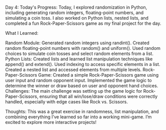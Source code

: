 Day 4:
Today's Progress:
Today, I explored randomization in Python, including generating random integers, floating-point numbers, and simulating a coin toss. I also worked on Python lists, nested lists, and completed a fun Rock-Paper-Scissors game as my final project for the day.

What I Learned:

Random Module:
Generated random integers using randint().
Created random floating-point numbers with random() and uniform().
Used random choices to simulate coin tosses and select random elements from a list.
Python Lists:
Created lists and learned list manipulation techniques like append() and extend().
Used indexing to access specific elements in a list.
Created a nested list and accessed elements from multiple levels.
Rock-Paper-Scissors Game:
Created a simple Rock-Paper-Scissors game using user input and random opponent input.
Implemented the game logic to determine the winner or draw based on user and opponent hand choices.
Challenges:
The main challenge was setting up the game logic for Rock-Paper-Scissors, ensuring that all win/lose/draw conditions were correctly handled, especially with edge cases like Rock vs. Scissors.

Thoughts:
This was a great exercise in randomness, list manipulation, and combining everything I’ve learned so far into a working mini-game. I’m excited to explore more interactive projects!

